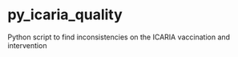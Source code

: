 # py_icaria_quality
Python script to find inconsistencies on the ICARIA vaccination and intervention
